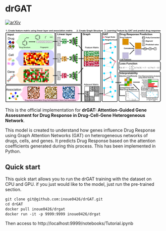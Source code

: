 # drGAT

[![arXiv](https://img.shields.io/badge/arXiv-2405.08979-b31b1b.svg)](https://arxiv.org/abs/2405.08979)

![](Figs/Fig1.png)

This is the official implementation for **drGAT: Attention-Guided Gene Assessment for Drug Response in Drug-Cell-Gene Heterogeneous Network**.  

This model is created to understand how genes influence Drug Response using Graph Attention Networks (GAT) on heterogeneous networks of drugs, cells, and genes. It predicts Drug Response based on the attention coefficients generated during this process. This has been implemented in Python.

## Quick start

This quick start allows you to run the drGAT training with the dataset on CPU and GPU.
if you just would like to the model, just run the pre-trained section.

```shell
git clone git@github.com:inoue0426/drGAT.git
cd drGAT
docker pull inoue0426/drgat
docker run -it -p 9999:9999 inoue0426/drgat
```

Then access to http://localhost:9999/notebooks/Tutorial.ipynb 
